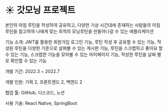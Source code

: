 # ☀️ 갓모닝 프로젝트
본인의 아침 루틴을 작성하여 공유하고, 다양한 기상 시간대에 존재하는 사람들의 아침 루틴을 참고하여 나에게 맞는 최적의 모닝루틴을 만들어나갈 수 있는 애플리케이션

기능 소개: JWT를 활용한 회원가입 로그인 기능, 루틴 작성 후 공유할 수 있는 기능, 작성된 루틴을 다양한 기준으로 살펴볼 수 있는 게시판 기능, 루틴을 스크랩하고 좋아요 할 수 있는 기능, 스크랩한 기능을 모아볼 수 있는 마이페이지 기능, 작성한 루틴을 날짜 별로 확인할 수 있는 기능

개발 기간: 2022.3 ~ 2022.7

개발 인원: 기획 2, 프론트엔드 2, 백엔드 2

협업 툴: GitHub, 디스코드, 노션

사용 기술: React Native, SpringBoot

